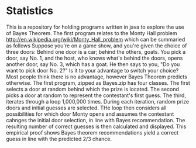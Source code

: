 Statistics
==========
This is a repository for holding programs written in java to explore the use of Bayes Theorem.
The first program relates to the Monty Hall problem http://en.wikipedia.org/wiki/Monty_Hall_problem
which can be summaried as follows
Suppose you're on a game show, and you're given the choice of three doors: Behind one door is a car; 
behind the others, goats. You pick a door, say No. 1, and the host, who knows what's behind the doors, 
opens another door, say No. 3, which has a goat. He then says to you, "Do you want to pick door No. 2?" 
Is it to your advantage to switch your choice?
Most people think there is no advantage, however Bayes Theorem predicts otherwise.
The first program, zipped as Bayes.zip has four classes. The first selects a door at random behind
which the prize is located. The second picks a door at random to represent the contestant's first
guess. The third, iterates through a loop 1,000,000 times. During each iteration, random prize
doors and initial guesses are selected. THe loop then considers all possibilities for which door
Monty opens and assumes the contestant cahnges the initial door selection, in line with Bayes
recommendation. The resulting number of correct guesses is then calculated and displayed. This empirical
proof shows Bayes theorem recommendations yield a correct guess in line with the predicted 2/3 chance.
